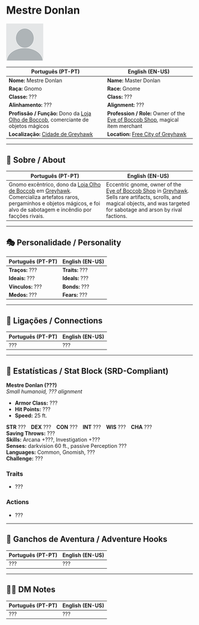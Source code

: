 # Mestre Donlan

![Mestre Donlan](docs/assets/npc/npc_blank.png)

| **Português (PT-PT)** | **English (EN-US)** |
| --------------------- | ------------------- |
| **Nome:** Mestre Donlan | **Name:** Master Donlan |
| **Raça:** Gnomo | **Race:** Gnome |
| **Classe:** ??? | **Class:** ??? |
| **Alinhamento:** ??? | **Alignment:** ??? |
| **Profissão / Função:** Dono da [Loja Olho de Boccob](loja_olho_de_boccob.md), comerciante de objetos mágicos | **Profession / Role:** Owner of the [Eye of Boccob Shop](loja_olho_de_boccob.md), magical item merchant |
| **Localização:** [Cidade de Greyhawk](cidade_de_greyhawk.md) | **Location:** [Free City of Greyhawk](cidade_de_greyhawk.md) |

---

## 📖 Sobre / About

| **Português (PT-PT)** | **English (EN-US)** |
| --------------------- | ------------------- |
| Gnomo excêntrico, dono da [Loja Olho de Boccob](loja_olho_de_boccob.md) em [Greyhawk](cidade_de_greyhawk.md). Comercializa artefatos raros, pergaminhos e objetos mágicos, e foi alvo de sabotagem e incêndio por facções rivais. | Eccentric gnome, owner of the [Eye of Boccob Shop](loja_olho_de_boccob.md) in [Greyhawk](cidade_de_greyhawk.md). Sells rare artifacts, scrolls, and magical objects, and was targeted for sabotage and arson by rival factions. |

---

## 🎭 Personalidade / Personality

| **Português (PT-PT)** | **English (EN-US)** |
| --------------------- | ------------------- |
| **Traços:** ??? | **Traits:** ??? |
| **Ideais:** ??? | **Ideals:** ??? |
| **Vínculos:** ??? | **Bonds:** ??? |
| **Medos:** ??? | **Fears:** ??? |

---

## 🔗 Ligações / Connections

| **Português (PT-PT)** | **English (EN-US)** |
| --------------------- | ------------------- |
| ??? | ??? |

---

<!-- 🔒 DM-ONLY SECTION BELOW -->

## 🧩 Estatísticas / Stat Block (SRD-Compliant)

**Mestre Donlan (???)**  
*Small humanoid, ??? alignment*

- **Armor Class:** ???  
- **Hit Points:** ???  
- **Speed:** 25 ft.  

**STR** ??? **DEX** ??? **CON** ??? **INT** ??? **WIS** ??? **CHA** ???  
**Saving Throws:** ???  
**Skills:** Arcana +???, Investigation +???  
**Senses:** darkvision 60 ft., passive Perception ???  
**Languages:** Common, Gnomish, ???  
**Challenge:** ???  

### Traits
- ???

### Actions
- ???

---

## 🎲 Ganchos de Aventura / Adventure Hooks

| **Português (PT-PT)** | **English (EN-US)** |
| --------------------- | ------------------- |
| ??? | ??? |

---

## 🧑‍💻 DM Notes

| **Português (PT-PT)** | **English (EN-US)** |
| --------------------- | ------------------- |
| ??? | ??? |
